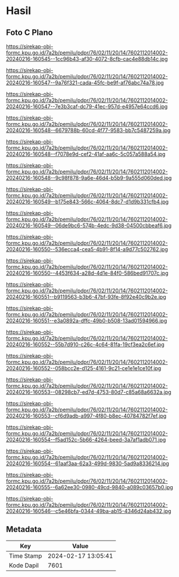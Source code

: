 # Hasil

## Foto C Plano

https://sirekap-obj-formc.kpu.go.id/7a2b/pemilu/pdpr/76/02/11/20/14/7602112014002-20240216-160545--1cc96b43-af30-4072-8cfb-cac4e88db14c.jpg

https://sirekap-obj-formc.kpu.go.id/7a2b/pemilu/pdpr/76/02/11/20/14/7602112014002-20240216-160547--9a76f321-cada-45fc-be9f-af76abc74a78.jpg

https://sirekap-obj-formc.kpu.go.id/7a2b/pemilu/pdpr/76/02/11/20/14/7602112014002-20240216-160547--7e3b3caf-dc79-41ec-957d-e4957e64ccd6.jpg

https://sirekap-obj-formc.kpu.go.id/7a2b/pemilu/pdpr/76/02/11/20/14/7602112014002-20240216-160548--6679788b-60cd-4f77-9583-bb7c5487259a.jpg

https://sirekap-obj-formc.kpu.go.id/7a2b/pemilu/pdpr/76/02/11/20/14/7602112014002-20240216-160548--f7078e9d-cef2-41af-aa6c-5c057a588a54.jpg

https://sirekap-obj-formc.kpu.go.id/7a2b/pemilu/pdpr/76/02/11/20/14/7602112014002-20240216-160548--9c98f878-9a6e-46d4-b5b9-9a555d060ded.jpg

https://sirekap-obj-formc.kpu.go.id/7a2b/pemilu/pdpr/76/02/11/20/14/7602112014002-20240216-160549--b175e843-566c-4064-8dc7-d1d9b331cfb4.jpg

https://sirekap-obj-formc.kpu.go.id/7a2b/pemilu/pdpr/76/02/11/20/14/7602112014002-20240216-160549--06de9bc6-574b-4edc-9d38-04500cbbeaf6.jpg

https://sirekap-obj-formc.kpu.go.id/7a2b/pemilu/pdpr/76/02/11/20/14/7602112014002-20240216-160550--536ecca4-cea5-4b91-8f14-a9d77c502762.jpg

https://sirekap-obj-formc.kpu.go.id/7a2b/pemilu/pdpr/76/02/11/20/14/7602112014002-20240216-160550--4453f634-a28d-4d1e-84f0-586bed91707c.jpg

https://sirekap-obj-formc.kpu.go.id/7a2b/pemilu/pdpr/76/02/11/20/14/7602112014002-20240216-160551--b9119563-b3b6-47bf-93fe-8f92e40c9b2e.jpg

https://sirekap-obj-formc.kpu.go.id/7a2b/pemilu/pdpr/76/02/11/20/14/7602112014002-20240216-160551--e3a0892a-dffc-49b0-b508-13ad01594966.jpg

https://sirekap-obj-formc.kpu.go.id/7a2b/pemilu/pdpr/76/02/11/20/14/7602112014002-20240216-160552--55b7d910-c26c-4c64-81fa-19cf3ea2c6ef.jpg

https://sirekap-obj-formc.kpu.go.id/7a2b/pemilu/pdpr/76/02/11/20/14/7602112014002-20240216-160552--058bcc2e-d125-4161-9c21-ce1e1e1ce10f.jpg

https://sirekap-obj-formc.kpu.go.id/7a2b/pemilu/pdpr/76/02/11/20/14/7602112014002-20240216-160553--08298cb7-ed7d-4753-80d7-c85a68a6632a.jpg

https://sirekap-obj-formc.kpu.go.id/7a2b/pemilu/pdpr/76/02/11/20/14/7602112014002-20240216-160553--cf6d9adb-a997-4f80-b8ec-40784782f7ef.jpg

https://sirekap-obj-formc.kpu.go.id/7a2b/pemilu/pdpr/76/02/11/20/14/7602112014002-20240216-160554--f5ad152c-5b66-4264-beed-3a7af1adb071.jpg

https://sirekap-obj-formc.kpu.go.id/7a2b/pemilu/pdpr/76/02/11/20/14/7602112014002-20240216-160554--61aaf3aa-62a3-499d-9830-5ad9a8336214.jpg

https://sirekap-obj-formc.kpu.go.id/7a2b/pemilu/pdpr/76/02/11/20/14/7602112014002-20240216-160555--6a62ee30-0980-49cd-9840-a089c03657b0.jpg

https://sirekap-obj-formc.kpu.go.id/7a2b/pemilu/pdpr/76/02/11/20/14/7602112014002-20240216-160546--c5e46bfa-0344-49ba-ab15-4346d24ab432.jpg


## Metadata

| Key        | Value               |
| ---------- | ------------------- |
| Time Stamp | 2024-02-17 13:05:41 |
| Kode Dapil | 7601                |



